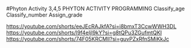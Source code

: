 #Phyton Activity 3,4,5
PHYTON ACTIVITY PROGRAMMING 
Classify_age
Classify_number
Assign_grade



https://youtube.com/shorts/eeJEcRAJkfA?si=i8bmxT3CcwWWH3DL
https://youtube.com/shorts/l9f4eljI9kY?si=g8tQPu3ZGufmtQKI
https://youtube.com/shorts/74F05KRCMlI?si=guvPZxRfnSMiKkJc
